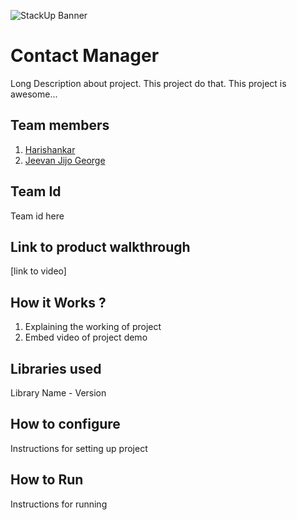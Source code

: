 ![StackUp Banner]([https://tinkerhub.frappe.cloud/files/stackup%20banner.jpeg])
# Contact Manager
Long Description about project. This project do that. This project is awesome...
## Team members
1. [Harishankar]()
2. [Jeevan Jijo George](github.com/jeevanjijogeorge)
## Team Id
Team id here
## Link to product walkthrough
[link to video]
## How it Works ?
1. Explaining the working of project
2. Embed video of project demo
## Libraries used
Library Name - Version
## How to configure
Instructions for setting up project
## How to Run
Instructions for running
